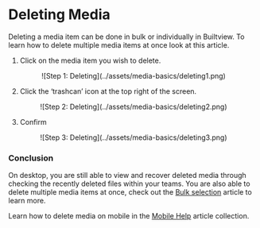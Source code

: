 # Deleting Media

Deleting a media item can be done in bulk or individually in Builtview. To learn how to delete multiple media items at once look at this article.

1)	Click on the media item you wish to delete.

<center>
![Step 1: Deleting](../assets/media-basics/deleting1.png)
</center>

2)	Click the ‘trashcan’ icon at the top right of the screen.

<center>
![Step 2: Deleting](../assets/media-basics/deleting2.png)
</center>

3)  Confirm

<center>
![Step 3: Deleting](../assets/media-basics/deleting3.png)
</center>

### Conclusion

On desktop, you are still able to view and recover deleted media through checking the recently deleted files within your teams. You are also able to delete multiple media items at once, check out the [Bulk selection](https://support.builtview.com/media-basics/bulk-selection) article to learn more.

Learn how to delete media on mobile in the [Mobile Help](https://support.builtview.com/mobile-help/deleting) article collection.

